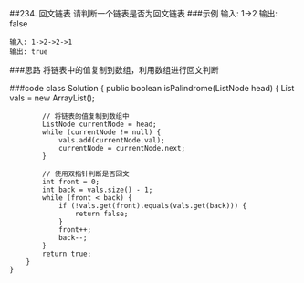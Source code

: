 ##234. 回文链表
请判断一个链表是否为回文链表
###示例
    输入: 1->2
    输出: false
    
    输入: 1->2->2->1
    输出: true
###思路
    将链表中的值复制到数组，利用数组进行回文判断

###code
    class Solution {
        public boolean isPalindrome(ListNode head) {
            List<Integer> vals = new ArrayList<Integer>();
    
            // 将链表的值复制到数组中
            ListNode currentNode = head;
            while (currentNode != null) {
                vals.add(currentNode.val);
                currentNode = currentNode.next;
            }
    
            // 使用双指针判断是否回文
            int front = 0;
            int back = vals.size() - 1;
            while (front < back) {
                if (!vals.get(front).equals(vals.get(back))) {
                    return false;
                }
                front++;
                back--;
            }
            return true;
        }
    }
        
